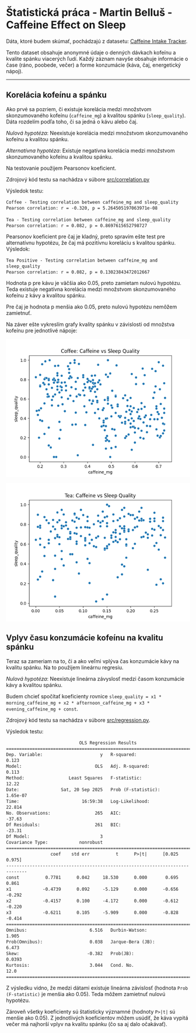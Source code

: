 # Štatistická práca - Martin Belluš - Caffeine Effect on Sleep

Dáta, ktoré budem skúmať, pochádzajú z datasetu: [Caffeine Intake Tracker](https://www.kaggle.com/datasets/prekshad2166/caffeine-intake-tracker-csv).

Tento dataset obsahuje anonymné údaje o denných dávkach kofeínu a kvalite spánku
viacerých ľudí. Každý záznam navyše obsahuje informácie o čase (ráno, poobede,
večer) a forme konzumácie (káva, čaj, energetický nápoj).

---

## Korelácia kofeínu a spánku

Ako prvé sa pozriem, či existuje korelácia medzi množstvom skonzumovaného
kofeínu (`caffeine_mg`) a kvalitou spánku (`sleep_quality`). Dáta rozdelím podľa
toho, či sa jedná o kávu alebo čaj.

*Nulová hypotéza*: Neexistuje korelácia medzi množstvom skonzumovaného kofeínu a
kvalitou spánku.

*Alternatívna hypotéza*: Existuje negatívna korelácia medzi množstvom
skonzumovaného kofeínu a kvalitou spánku.

Na testovanie použijem Pearsonov koeficient.

Zdrojový kód testu sa nachádza v súbore [src/correlation.py](./src/correlation.py)

Výsledok testu:

```
Coffee - Testing correlation between caffeine_mg and sleep_quality
Pearson correlation: r = -0.320, p = 5.264505197063971e-08

Tea - Testing correlation between caffeine_mg and sleep_quality
Pearson correlation: r = 0.082, p = 0.8697615652798727
```

Pearsonov koeficient pre čaj je kladný, preto spravím ešte test pre alternatívnu
hypotézu, že čaj má pozitívnu koreláciu s kvalitou spánku. Výsledok:

```
Tea Positive - Testing correlation between caffeine_mg and sleep_quality
Pearson correlation: r = 0.082, p = 0.13023843472012667
```

Hodnota p pre kávu je väčšia ako 0.05, preto zamietam nulovú hypotézu. Teda
existuje negatívna korelácia medzi množstvom skonzumovaného kofeínu z kávy a
kvalitou spánku.

Pre čaj je hodnota p menšia ako 0.05, preto nulovú hypotézu nemôžem zamietnuť.

Na záver ešte vykreslím grafy kvality spánku v závislosti od množstva kofeínu
pre jednotlivé nápoje:

![Coffee](./img/coffee_plot.png)

![Tea](./img/tea_plot.png)

## Vplyv času konzumácie kofeínu na kvalitu spánku

Teraz sa zameriam na to, či a ako veľmi vplýva čas konzumácie kávy na kvalitu
spánku. Na to použijem lineárnu regresiu.

*Nulová hypotéza*: Neexistuje lineárna závyslosť medzi časom konzumácie kávy a
kvalitou spánku.

Budem chcieť spočítať koeficienty rovnice `sleep_quality = x1 *
morning_caffeine_mg + x2 * afternoon_caffeine_mg + x3 * evening_caffeine_mg +
const`.

Zdrojový kód testu sa nachádza v súbore
[src/regression.py](./src/regression.py).

Výsledok testu:

```
                            OLS Regression Results
==============================================================================
Dep. Variable:                      y   R-squared:                       0.123
Model:                            OLS   Adj. R-squared:                  0.113
Method:                 Least Squares   F-statistic:                     12.22
Date:                Sat, 20 Sep 2025   Prob (F-statistic):           1.65e-07
Time:                        16:59:38   Log-Likelihood:                 22.814
No. Observations:                 265   AIC:                            -37.63
Df Residuals:                     261   BIC:                            -23.31
Df Model:                           3
Covariance Type:            nonrobust
==============================================================================
                 coef    std err          t      P>|t|      [0.025      0.975]
------------------------------------------------------------------------------
const          0.7781      0.042     18.530      0.000       0.695       0.861
x1            -0.4739      0.092     -5.129      0.000      -0.656      -0.292
x2            -0.4157      0.100     -4.172      0.000      -0.612      -0.220
x3            -0.6211      0.105     -5.909      0.000      -0.828      -0.414
==============================================================================
Omnibus:                        6.516   Durbin-Watson:                   1.905
Prob(Omnibus):                  0.038   Jarque-Bera (JB):                6.473
Skew:                          -0.382   Prob(JB):                       0.0393
Kurtosis:                       3.044   Cond. No.                         12.0
==============================================================================
```

Z výsledku vidno, že medzi dátami existuje lineárna závislosť (hodnota `Prob
(F-statistic)` je menšia ako 0.05). Teda môžem zamietnuť nulovú hypotézu.

Zároveň všetky koeficienty sú štatisticky významné (hodnoty `P>|t|` sú menšie
ako 0.05). Z jednotlivých koeficientov môžem usúdiť, že káva vypitá večer má
najhorší vplyv na kvalitu spánku (čo sa aj dalo očakávať).
